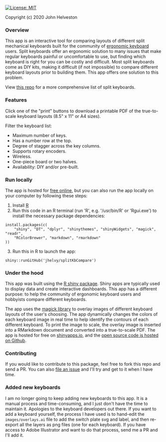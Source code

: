 [![License: MIT](https://img.shields.io/github/license/jhelvy/splitKbCompare)](https://github.com/jhelvy/splitKbCompare/blob/master/LICENSE.txt)

<a href="https://github.com/jhelvy/splitKbCompare" target="_blank">
<i class="fa fa-github fa-lg"></i></a> Copyright (c) 2020 John Helveston

### Overview

This app is an interactive tool for comparing layouts of different split mechanical keyboards built for the community of [ergonomic keyboard](https://www.reddit.com/r/ErgoMechKeyboards/) users. Split keyboards offer an ergonomic solution to many issues that make regular keyboards painful or uncomfortable to use, but finding which keyboard is right for you can be costly and difficult. Most split keyboards come as DIY kits, making it difficult (if not impossible) to compare different keyboard layouts prior to building them. This app offers one solution to this problem.

View [this repo](https://github.com/diimdeep/awesome-split-keyboards) for a more comprehensive list of split keyboards.

### Features

Click one of the "print" buttons to download a printable PDF of the true-to-scale keyboard layouts (8.5" x 11" or A4 sizes).

Filter the keyboard list:

- Maximum number of keys.
- Has a number row at the top.
- Degree of stagger across the key columns.
- Supports rotary encoders.
- Wireless.
- One-piece board or two halves.
- Availability: DIY and/or pre-built.

### Run locally

The app is hosted for [free online](https://jhelvy.shinyapps.io/splitkbcompare/), but you can also run the app locally on your computer by following these steps:

1. Install [R](https://cloud.r-project.org/)
2. Run this code in an R terminal (run 'R', e.g. '/usr/bin/R' or 'Rgui.exe') to install the necessary package dependencies:

```
install.packages(c(
    "shiny", "DT", "dplyr", "shinythemes", "shinyWidgets", "magick", "readr",
    "RColorBrewer", "markdown", "rmarkdown"
))
```

3. Run this in R to launch the app:

```
shiny::runGitHub('jhelvy/splitKbCompare')
```

### Under the hood

This app was built using the [R shiny package](https://shiny.rstudio.com/). Shiny apps are typically used to display data and create interactive dashboards. This app has a different purpose: to help the community of ergonomic keyboard users and hobbyists compare different keyboards.

The app uses the [magick library](https://cran.r-project.org/web/packages/magick/vignettes/intro.html) to overlay images of different keyboard layouts of the user's choosing. The app dynamically changes the colors of each keyboard image in real time to help identify the contours of each different keyboard. To print the image to scale, the overlay image is inserted into a RMarkdown document and converted into a true-to-scale PDF. The app is hosted for free on [shinyapps.io](https://www.shinyapps.io/), and the [open source code is hosted on Github](https://github.com/jhelvy/splitKbCompare).

### Contributing

If you would like to contribute to this package, feel free to fork this repo and send a PR. You can also [file an issue](https://github.com/jhelvy/splitKbCompare/issues) and I'll try and get to it when I have time.

### Added new keyboards

I am no longer going to keep adding new keyboards to this app. It is a manual process and time-consuming, and I just don't have the time to maintain it. Apologies to the keyboard developers out there. If you want to add a keyboard yourself, the process I have used is to hand-edit the `images/overlays.ai` file to add the switch plate svg and label, and then re-export all the layers as png files (one for each keyboard). If you have access to Adobe Illustrator and want to do that process, send me a PR and I'll add it.
